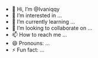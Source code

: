- 👋 Hi, I’m @Ivaniqqy
- 👀 I’m interested in ...
- 🌱 I’m currently learning ...
- 💞️ I’m looking to collaborate on ...
- 📫 How to reach me ...
- 😄 Pronouns: ...
- ⚡ Fun fact: ...

<!---
Ivaniqqy/Ivaniqqy is a ✨ special ✨ repository because its `README.md` (this file) appears on your GitHub profile.
You can click the Preview link to take a look at your changes.
--->
